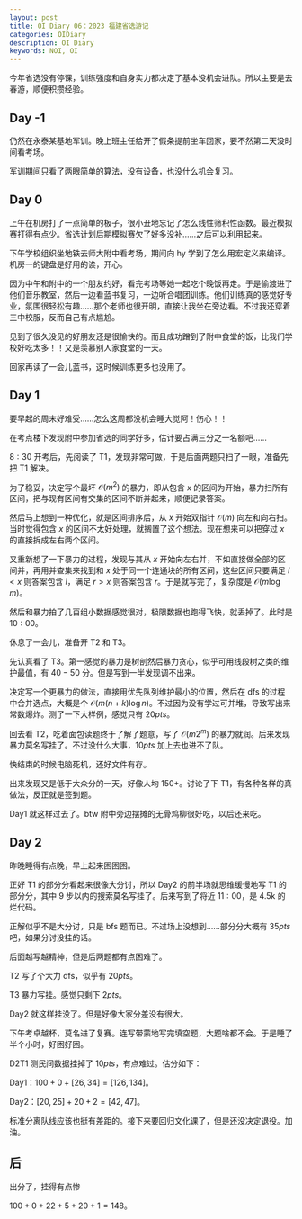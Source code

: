 ```yaml
---
layout: post
title: OI Diary 06：2023 福建省选游记
categories: OIDiary
description: OI Diary
keywords: NOI, OI
---
```


今年省选没有停课，训练强度和自身实力都决定了基本没机会进队。所以主要是去春游，顺便积攒经验。

## Day -1

仍然在永泰某基地军训。晚上班主任给开了假条提前坐车回家，要不然第二天没时间看考场。

军训期间只看了两眼简单的算法，没有设备，也没什么机会复习。

## Day 0

上午在机房打了一点简单的板子，很小丑地忘记了怎么线性筛积性函数。最近模拟赛打得有点少。省选计划后期模拟赛欠了好多没补……之后可以利用起来。

下午学校组织坐地铁去师大附中看考场，期间向 hy 学到了怎么用宏定义来编译。机房一的键盘是好用的诶，开心。

因为中午和附中的一个朋友约好，看完考场等她一起吃个晚饭再走。于是偷渡进了他们音乐教室，然后一边看蓝书复习，一边听合唱团训练。他们训练真的感觉好专业，氛围很轻松有趣……那个老师也很开明，直接让我坐在旁边看。不过我还穿着三中校服，反而自己有点尴尬。

见到了很久没见的好朋友还是很愉快的。而且成功蹭到了附中食堂的饭，比我们学校好吃太多！！又是羡慕别人家食堂的一天。

回家再读了一会儿蓝书，这时候训练更多也没用了。

## Day 1

要早起的周末好难受……怎么这周都没机会睡大觉阿！伤心！！

在考点楼下发现附中参加省选的同学好多，估计要占满三分之一名额吧……

$8:30$ 开考后，先阅读了 T1，发现非常可做，于是后面两题只扫了一眼，准备先把 T1 解决。

为了稳妥，决定写个最坏 $\mathcal{O}(m^2)$ 的暴力，即从包含 $x$ 的区间为开始，暴力扫所有区间，把与现有区间有交集的区间不断并起来，顺便记录答案。

然后马上想到一种优化，就是区间排序后，从 $x$ 开始双指针 $\mathcal{O}(m)$ 向左和向右扫。当时觉得包含 $x$ 的区间不太好处理，就搁置了这个想法。现在想来可以把穿过 $x$ 的直接拆成左右两个区间。

又重新想了一下暴力的过程，发现与其从 $x$ 开始向左右并，不如直接做全部的区间并，再用并查集来找到和 $x$ 处于同一个连通块的所有区间，这些区间只要满足 $l < x$ 则答案包含 $l$，满足 $r > x$ 则答案包含 $r$。于是就写完了，复杂度是 $\mathcal{O}(m\log m)$。

然后和暴力拍了几百组小数据感觉很对，极限数据也跑得飞快，就丢掉了。此时是 $10:00$。

休息了一会儿，准备开 T2 和 T3。

先认真看了 T3。第一感觉的暴力是树剖然后暴力贪心，似乎可用线段树之类的维护最值，有 $40-50$ 分。但是写到一半发现调不出来。

决定写一个更暴力的做法，直接用优先队列维护最小的位置，然后在 dfs 的过程中合并选点，大概是个 $\mathcal{O}(m(n+k)\log n)$。不过因为没有学过可并堆，导致写出来常数爆炸。测了一下大样例，感觉只有 $20pts$。

回去看 T2，吃着面包读题终于了解了题意，写了 $\mathcal{O}(m 2^m)$ 的暴力就润。后来发现暴力莫名写挂了。不过没什么大事，$10pts$ 加上去也进不了队。

快结束的时候电脑死机，还好文件有存。

出来发现又是低于大众分的一天，好像人均 $150+$。讨论了下 T1，有各种各样的真做法，反正就是签到题。

Day1 就这样过去了。btw 附中旁边摆摊的无骨鸡柳很好吃，以后还来吃。

## Day 2

昨晚睡得有点晚，早上起来困困困。

正好 T1 的部分分看起来很像大分讨，所以 Day2 的前半场就思维缓慢地写 T1 的部分分，其中 $9$ 步以内的搜索莫名写挂了。后来写到了将近 $11:00$，是 4.5k 的烂代码。

正解似乎不是大分讨，只是 bfs 题而已。不过场上没想到……部分分大概有 $35pts$ 吧，如果分讨没挂的话。

后面越写越精神，但是后两题都有点困难了。

T2 写了个大力 dfs，似乎有 $20pts$。

T3 暴力写挂。感觉只剩下 $2pts$。

Day2 就这样挂没了。但是好像大家分差没有很大。

下午考卓越杯，莫名进了复赛。连写带蒙地写完填空题，大题啥都不会。于是睡了半个小时，好困好困。

D2T1 测民间数据挂掉了 $10pts$，有点难过。估分如下：

Day1：$100+0+[26,34]=[126,134]$。

Day2：$[20,25]+20+2=[42,47]$。

标准分离队线应该也挺有差距的。接下来要回归文化课了，但是还没决定退役。加油。

## 后

出分了，挂得有点惨

$100+0+22+5+20+1=148$。